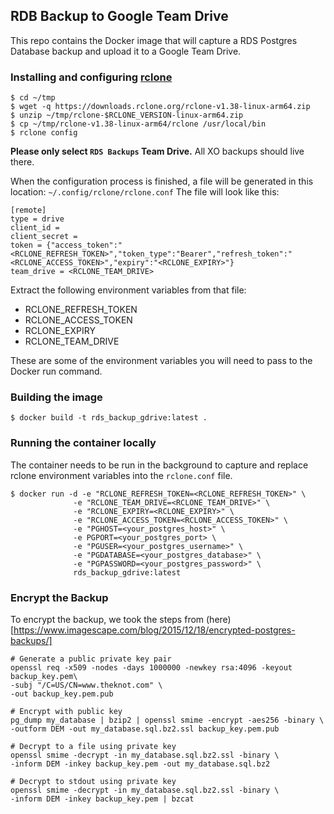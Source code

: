 ## RDB Backup to Google Team Drive

This repo contains the Docker image that will capture a RDS Postgres Database backup and upload it to a Google Team Drive.

### Installing and configuring [rclone](https://rclone.org/drive/)

```
$ cd ~/tmp
$ wget -q https://downloads.rclone.org/rclone-v1.38-linux-arm64.zip
$ unzip ~/tmp/rclone-$RCLONE_VERSION-linux-arm64.zip
$ cp ~/tmp/rclone-v1.38-linux-arm64/rclone /usr/local/bin
$ rclone config
```

**Please only select `RDS Backups` Team Drive.** All XO backups should live there.

When the configuration process is finished, a file will be generated in this location: `~/.config/rclone/rclone.conf`
The file will look like this:

```
[remote]
type = drive
client_id =
client_secret =
token = {"access_token":"<RCLONE_REFRESH_TOKEN>","token_type":"Bearer","refresh_token":"<RCLONE_ACCESS_TOKEN>","expiry":"<RCLONE_EXPIRY>"}
team_drive = <RCLONE_TEAM_DRIVE>
```

Extract the following environment variables from that file:

- RCLONE_REFRESH_TOKEN
- RCLONE_ACCESS_TOKEN
- RCLONE_EXPIRY
- RCLONE_TEAM_DRIVE

These are some of the environment variables you will need to pass to the Docker run command.

### Building the image

```
$ docker build -t rds_backup_gdrive:latest .
```

### Running the container locally

The container needs to be run in the background to capture and replace rclone environment variables into the `rclone.conf` file.

```
$ docker run -d -e "RCLONE_REFRESH_TOKEN=<RCLONE_REFRESH_TOKEN>" \
              -e "RCLONE_TEAM_DRIVE=<RCLONE_TEAM_DRIVE>" \
              -e "RCLONE_EXPIRY=<RCLONE_EXPIRY>" \
              -e "RCLONE_ACCESS_TOKEN=<RCLONE_ACCESS_TOKEN>" \
              -e "PGHOST=<your_postgres_host>" \
              -e PGPORT=<your_postgres_port> \
              -e "PGUSER=<your_postgres_username>" \
              -e "PGDATABASE=<your_postgres_database>" \
              -e "PGPASSWORD=<your_postgres_password>" \
              rds_backup_gdrive:latest
```

### Encrypt the Backup

To encrypt the backup, we took the steps from (here)[https://www.imagescape.com/blog/2015/12/18/encrypted-postgres-backups/]

    # Generate a public private key pair
    openssl req -x509 -nodes -days 1000000 -newkey rsa:4096 -keyout backup_key.pem\
    -subj "/C=US/CN=www.theknot.com" \
    -out backup_key.pem.pub

    # Encrypt with public key  
    pg_dump my_database | bzip2 | openssl smime -encrypt -aes256 -binary \
    -outform DEM -out my_database.sql.bz2.ssl backup_key.pem.pub

    # Decrypt to a file using private key
    openssl smime -decrypt -in my_database.sql.bz2.ssl -binary \
    -inform DEM -inkey backup_key.pem -out my_database.sql.bz2

    # Decrypt to stdout using private key
    openssl smime -decrypt -in my_database.sql.bz2.ssl -binary \
    -inform DEM -inkey backup_key.pem | bzcat
